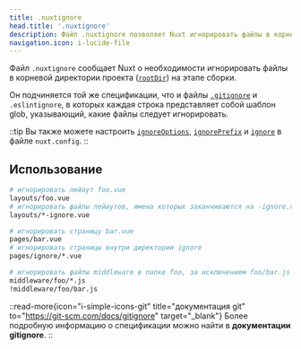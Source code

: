 ```yaml
---
title: .nuxtignore
head.title: '.nuxtignore'
description: Файл .nuxtignore позволяет Nuxt игнорировать файлы в корневой директории проекта во время фазы сборки.
navigation.icon: i-lucide-file
---
```


Файл `.nuxtignore` сообщает Nuxt о необходимости игнорировать файлы в корневой директории проекта ([`rootDir`](/docs/api/nuxt-config#rootdir)) на этапе сборки.

Он подчиняется той же спецификации, что и файлы [`.gitignore`](/docs/guide/directory-structure/gitignore) и `.eslintignore`, в которых каждая строка представляет собой шаблон glob, указывающий, какие файлы следует игнорировать.

::tip
Вы также можете настроить [`ignoreOptions`](/docs/api/nuxt-config#ignoreoptions), [`ignorePrefix`](/docs/api/nuxt-config#ignoreprefix) и [`ignore`](/docs/api/nuxt-config#ignore) в файле `nuxt.config`.
::

## Использование

```bash [.nuxtignore]
# игнорировать лейаут foo.vue
layouts/foo.vue
# игнорировать файлы лейаутов, имена которых заканчиваются на -ignore.vue
layouts/*-ignore.vue

# игнорировать страницу bar.vue
pages/bar.vue
# игнорировать страницы внутри директории ignore
pages/ignore/*.vue

# игнорировать файлы middleware в папке foo, за исключением foo/bar.js
middleware/foo/*.js
!middleware/foo/bar.js
```

::read-more{icon="i-simple-icons-git" title="документация git" to="https://git-scm.com/docs/gitignore" target="_blank"}
Более подробную информацию о спецификации можно найти в **документации gitignore**.
::
